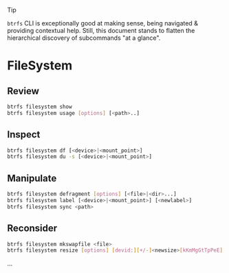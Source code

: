 > [!TIP]
> `btrfs` CLI is exceptionally good at making sense, being navigated & providing contextual help.
> Still, this document stands to flatten the hierarchical discovery of subcommands "at a glance".

# FileSystem
## Review
```bash
btrfs filesystem show
btrfs filesystem usage [options] [<path>..]
```
## Inspect
```bash
btrfs filesystem df [<device>|<mount_point>]
btrfs filesystem du -s [<device>|<mount_point>]
```
## Manipulate
```bash
btrfs filesystem defragment [options] [<file>|<dir>...]
btrfs filesystem label [<device>|<mount_point>] [<newlabel>]
btrfs filesystem sync <path>
```
## Reconsider
```bash
btrfs filesystem mkswapfile <file>
btrfs filesystem resize [options] [devid:][+/-]<newsize>[kKmMgGtTpPeE]|[devid:]max <path>
```

...
